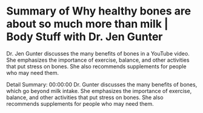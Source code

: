 # Summary of Why healthy bones are about so much more than milk | Body Stuff with Dr. Jen Gunter

Dr. Jen Gunter discusses the many benefits of bones in a YouTube video. She emphasizes the importance of exercise, balance, and other activities that put stress on bones. She also recommends supplements for people who may need them.

Detail Summary: 
00:00:00
Dr. Gunter discusses the many benefits of bones, which go beyond milk intake. She emphasizes the importance of exercise, balance, and other activities that put stress on bones. She also recommends supplements for people who may need them.

